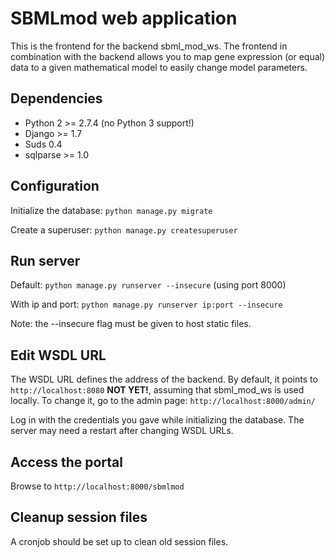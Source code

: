 SBMLmod web application
=======================

This is the frontend for the backend sbml_mod_ws. The frontend in combination with the backend allows you to map gene expression (or equal) data to a given mathematical model to easily change model parameters.

Dependencies
------------

 - Python 2 >= 2.7.4 (no Python 3 support!)
 - Django >= 1.7
 - Suds 0.4
 - sqlparse >= 1.0

Configuration
-------------

Initialize the database: `python manage.py migrate`

Create a superuser: `python manage.py createsuperuser`

Run server
----------

Default: `python manage.py runserver --insecure` (using port 8000)

With ip and port: `python manage.py runserver ip:port --insecure`

Note: the --insecure flag must be given to host static files.

Edit WSDL URL
-------------

The WSDL URL defines the address of the backend. By default, it points to `http://localhost:8080` **NOT YET!**, assuming that sbml_mod_ws is used locally. To change it, go to the admin page: `http://localhost:8000/admin/`

Log in with the credentials you gave while initializing the database. The server may need a restart after changing WSDL URLs.

Access the portal
-----------------

Browse to `http://localhost:8000/sbmlmod`

Cleanup session files
---------------------

A cronjob should be set up to clean old session files.
